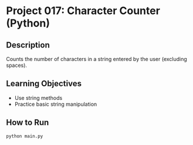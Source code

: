 # Project 017: Character Counter (Python)

## Description
Counts the number of characters in a string entered by the user (excluding spaces).

## Learning Objectives
- Use string methods
- Practice basic string manipulation

## How to Run
```
python main.py
```
